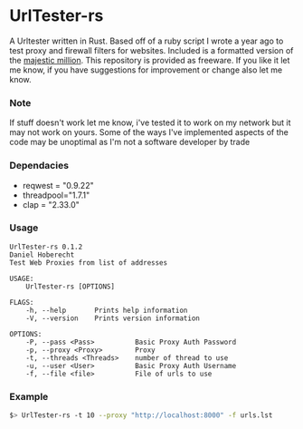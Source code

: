 # UrlTester-rs

A Urltester written in Rust. Based off of a ruby script I wrote a year ago to test proxy and firewall filters for websites. Included is a formatted version of the [majestic million](https://majestic.com/reports/majestic-million). This repository is provided as freeware. If you like it let me know, if you have suggestions for improvement or change also let me know. 

### Note

If stuff doesn't work let me know, i've tested it to work on my network but it may not work on yours. Some of the ways I've implemented aspects of the code may be unoptimal as I'm not a software developer by trade
 
### Dependacies
* reqwest = "0.9.22"
* threadpool="1.7.1"
* clap = "2.33.0"

### Usage

```
UrlTester-rs 0.1.2
Daniel Hoberecht
Test Web Proxies from list of addresses

USAGE:
    UrlTester-rs [OPTIONS]

FLAGS:
    -h, --help       Prints help information
    -V, --version    Prints version information

OPTIONS:
    -P, --pass <Pass>          Basic Proxy Auth Password
    -p, --proxy <Proxy>        Proxy
    -t, --threads <Threads>    number of thread to use
    -u, --user <User>          Basic Proxy Auth Username
    -f, --file <file>          File of urls to use
```

### Example

```sh
$> UrlTester-rs -t 10 --proxy "http://localhost:8000" -f urls.lst
```
